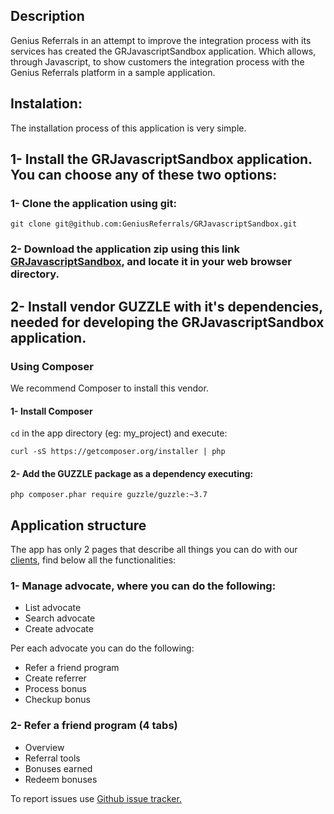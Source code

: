 Description
-----------

Genius Referrals in an attempt to improve the integration process with its services has created the GRJavascriptSandbox application. Which allows, through Javascript, to show customers the integration process with the Genius Referrals platform in a sample application.


Instalation:
------------

The installation process of this application is very simple.

## 1- Install the GRJavascriptSandbox application. You can choose any of these two options:

### 1- Clone the application using git: 

```
git clone git@github.com:GeniusReferrals/GRJavascriptSandbox.git
```

### 2- Download the application zip using this link [GRJavascriptSandbox](https://github.com/GeniusReferrals/GRJavascriptSandbox/archive/master.zip), and locate it in your web browser directory.


## 2- Install vendor GUZZLE with it's dependencies, needed for developing the GRJavascriptSandbox application.

### Using Composer

We recommend Composer to install this vendor.

#### 1- Install Composer

```cd``` in the app directory (eg: my_project) and execute:

```
curl -sS https://getcomposer.org/installer | php
```

#### 2- Add the GUZZLE package as a dependency executing:  

```
php composer.phar require guzzle/guzzle:~3.7
```


Application structure
---------------------

The app has only 2 pages that describe all things you can do with our [clients](https://github.com/GeniusReferrals), find below all the functionalities:

### 1- Manage advocate, where you can do the following:

 - List advocate
 - Search advocate
 - Create advocate

Per each advocate you can do the following:

 - Refer a friend program
 - Create referrer
 - Process bonus
 - Checkup bonus

### 2- Refer a friend program (4 tabs)

 - Overview
 - Referral tools
 - Bonuses earned
 - Redeem bonuses

To report issues use [Github issue tracker.](https://github.com/GeniusReferrals/GRJavascriptSandbox/issues)
